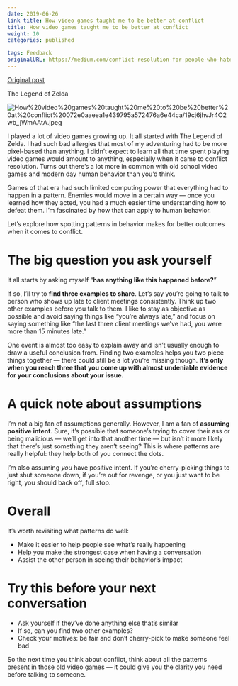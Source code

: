 ```yaml
---
date: 2019-06-26
link title: How video games taught me to be better at conflict
title: How video games taught me to be better at conflict
weight: 10
categories: published

tags: Feedback
originalURL: https://medium.com/conflict-resolution-for-people-who-hate-conflict/how-video-games-taught-me-to-be-better-at-conflict-69cdb52e670f
---
```


[Original post](https://medium.com/conflict-resolution-for-people-who-hate-conflict/how-video-games-taught-me-to-be-better-at-conflict-69cdb52e670f)

The Legend of Zelda

![How%20video%20games%20taught%20me%20to%20be%20better%20at%20conflict%20072e0aaeea1e439795a572476a6e44ca/19cj6jhvJr4O2wb_jWmAAtA.jpeg](/img/19cj6jhvJr4O2wb_jWmAAtA.jpeg)

I played a lot of video games growing up. It all started with The Legend of Zelda. I had such bad allergies that most of my adventuring had to be more pixel-based than anything. I didn’t expect to learn all that time spent playing video games would amount to anything, especially when it came to conflict resolution. Turns out there’s a lot more in common with old school video games and modern day human behavior than you’d think.

Games of that era had such limited computing power that everything had to happen in a pattern. Enemies would move in a certain way — once you learned how they acted, you had a much easier time understanding how to defeat them. I’m fascinated by how that can apply to human behavior.

Let’s explore how spotting patterns in behavior makes for better outcomes when it comes to conflict.

# The big question you ask yourself

It all starts by asking myself “**has anything like this happened before?**”

If so, I’ll try to **find three examples to share**. Let’s say you’re going to talk to person who shows up late to client meetings consistently. Think up two other examples before you talk to them. I like to stay as objective as possible and avoid saying things like “you’re always late,” and focus on saying something like “the last three client meetings we’ve had, you were more than 15 minutes late.”

One event is almost too easy to explain away and isn’t usually enough to draw a useful conclusion from. Finding two examples helps you two piece things together — there could still be a lot you’re missing though. **It’s only when you reach three that you come up with almost undeniable evidence for your conclusions about your issue.**

# A quick note about assumptions

I’m not a big fan of assumptions generally. However, I am a fan of **assuming positive intent**. Sure, it’s possible that someone’s trying to cover their ass or being malicious — we’ll get into that another time — but isn’t it more likely that there’s just something they aren’t seeing? This is where patterns are really helpful: they help both of you connect the dots.

I’m also assuming *you* have positive intent. If you’re cherry-picking things to just shut someone down, if you’re out for revenge, or you just want to be right, you should back off, full stop.

# Overall

It’s worth revisiting what patterns do well:

- Make it easier to help people see what’s really happening
- Help you make the strongest case when having a conversation
- Assist the other person in seeing their behavior’s impact

# Try this before your next conversation

- Ask yourself if they’ve done anything else that’s similar
- If so, can you find two other examples?
- Check your motives: be fair and don’t cherry-pick to make someone feel bad

So the next time you think about conflict, think about all the patterns present in those old video games — it could give you the clarity you need before talking to someone.